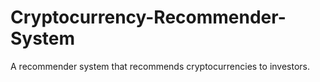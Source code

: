 # Cryptocurrency-Recommender-System
A recommender system that recommends cryptocurrencies to investors.
